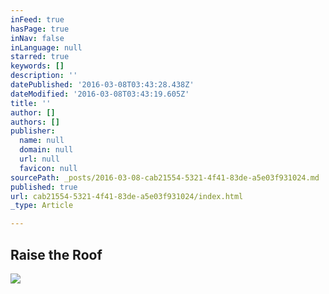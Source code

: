 ```yaml
---
inFeed: true
hasPage: true
inNav: false
inLanguage: null
starred: true
keywords: []
description: ''
datePublished: '2016-03-08T03:43:28.438Z'
dateModified: '2016-03-08T03:43:19.605Z'
title: ''
author: []
authors: []
publisher:
  name: null
  domain: null
  url: null
  favicon: null
sourcePath: _posts/2016-03-08-cab21554-5321-4f41-83de-a5e03f931024.md
published: true
url: cab21554-5321-4f41-83de-a5e03f931024/index.html
_type: Article

---
```

## Raise the Roof
![](https://the-grid-user-content.s3-us-west-2.amazonaws.com/d7172367-bcf4-474d-9060-a184a44206c9.png)